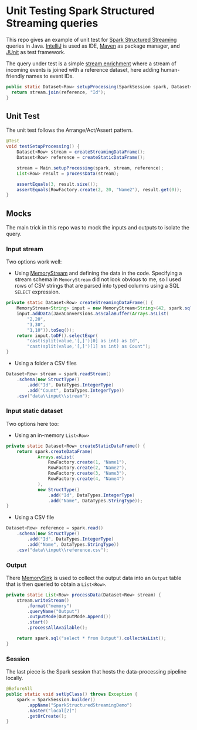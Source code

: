 # Unit Testing Spark Structured Streaming queries

This repo gives an example of unit test for [Spark Structured Streaming](https://spark.apache.org/docs/latest/structured-streaming-programming-guide.html) queries in Java. [IntelliJ](https://www.jetbrains.com/idea/) is used as IDE, [Maven](http://search.maven.org/) as package manager, and [JUnit](http://junit.org/) as test framework.

The query under test is a simple [stream enrichment](http://blog.madhukaraphatak.com/introduction-to-spark-structured-streaming-part-6/) where a stream of incoming events is joined with a reference dataset, here adding human-friendly names to event IDs.

```Java
public static Dataset<Row> setupProcessing(SparkSession spark, Dataset<Row> stream, Dataset<Row> reference) {
  return stream.join(reference, "Id");
}
```

## Unit Test

The unit test follows the Arrange/Act/Assert pattern.

```Java
@Test
void testSetupProcessing() {
    Dataset<Row> stream = createStreamingDataFrame();
    Dataset<Row> reference = createStaticDataFrame();

    stream = Main.setupProcessing(spark, stream, reference);
    List<Row> result = processData(stream);

    assertEquals(3, result.size());
    assertEquals(RowFactory.create(2, 20, "Name2"), result.get(0));
}
```

## Mocks

The main trick in this repo was to mock the inputs and outputs to isolate the query.

### Input stream

Two options work well:

- Using [MemoryStream](https://github.com/apache/spark/blob/master/sql/core/src/main/scala/org/apache/spark/sql/execution/streaming/memory.scala) and defining the data in the code. Specifying a stream schema in `MemoryStream` did not look obvious to me, so I used rows of CSV strings that are parsed into typed columns using a SQL `SELECT` expression.

```Java
private static Dataset<Row> createStreamingDataFrame() {
    MemoryStream<String> input = new MemoryStream<String>(42, spark.sqlContext(), Encoders.STRING());
    input.addData(JavaConversions.asScalaBuffer(Arrays.asList(
        "2,20",
        "3,30",
        "1,10")).toSeq());
    return input.toDF().selectExpr(
        "cast(split(value,'[,]')[0] as int) as Id",
        "cast(split(value,'[,]')[1] as int) as Count");
}
```

- Using a folder a CSV files

```Java
Dataset<Row> stream = spark.readStream()
    .schema(new StructType()
        .add("Id", DataTypes.IntegerType)
        .add("Count", DataTypes.IntegerType))
    .csv("data\\input\\stream");
```

### Input static dataset

Two options here too:

- Using an in-memory `List<Row>`

```Java
private static Dataset<Row> createStaticDataFrame() {
    return spark.createDataFrame(
            Arrays.asList(
                RowFactory.create(1, "Name1"),
                RowFactory.create(2, "Name2"),
                RowFactory.create(3, "Name3"),
                RowFactory.create(4, "Name4")
            ),
            new StructType()
                .add("Id", DataTypes.IntegerType)
                .add("Name", DataTypes.StringType));
}
```

- Using a CSV file

```Java
Dataset<Row> reference = spark.read()
    .schema(new StructType()
        .add("Id", DataTypes.IntegerType)
        .add("Name", DataTypes.StringType))
    .csv("data\\input\\reference.csv");
```

### Output

There [MemorySink](https://github.com/apache/spark/blob/master/sql/core/src/main/scala/org/apache/spark/sql/execution/streaming/memory.scala) is used to collect the output data into an `Output` table that is then queried to obtain a `List<Row>`.

```Java
private static List<Row> processData(Dataset<Row> stream) {
    stream.writeStream()
        .format("memory")
        .queryName("Output")
        .outputMode(OutputMode.Append())
        .start()
        .processAllAvailable();

    return spark.sql("select * from Output").collectAsList();
}
```

### Session

The last piece is the Spark session that hosts the data-processing pipeline locally.

```Java
@BeforeAll
public static void setUpClass() throws Exception {
    spark = SparkSession.builder()
        .appName("SparkStructuredStreamingDemo")
        .master("local[2]")
        .getOrCreate();
}
```
